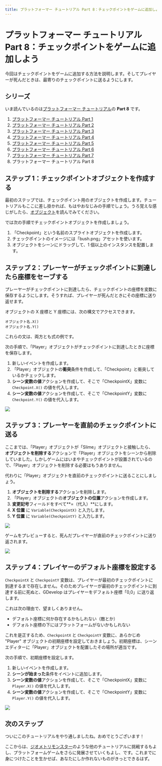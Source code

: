 ```yaml
---
title: プラットフォーマー チュートリアル Part 8：チェックポイントをゲームに追加しよう
---
```

# プラットフォーマー チュートリアル Part 8：チェックポイントをゲームに追加しよう

今回はチェックポイントをゲームに追加する方法を説明します。そしてプレイヤーが死んだときは、最寄りのチェックポイントに送るようにします。

## シリーズ

いま読んでいるのは[プラットフォーマー チュートリアル](/ja/gdevelop5/tutorials/platformer/start)の **Part 8** です。

1. [プラットフォーマー チュートリアル Part 1](/ja/gdevelop5/tutorials/platformer/start)
2. [プラットフォーマー チュートリアル Part 2](/ja/gdevelop5/tutorials/platformer/part-2)
3. [プラットフォーマー チュートリアル Part 3](/ja/gdevelop5/tutorials/platformer/part-3)
4. [プラットフォーマー チュートリアル Part 4](/ja/gdevelop5/tutorials/platformer/part-4)
5. [プラットフォーマー チュートリアル Part 5](/ja/gdevelop5/tutorials/platformer/part-5)
6. [プラットフォーマー チュートリアル Part 6](/ja/gdevelop5/tutorials/platformer/part-6)
7. [プラットフォーマー チュートリアル Part 7](/ja/gdevelop5/tutorials/platformer/part-7)
8. プラットフォーマー チュートリアル Part 8

## ステップ 1：チェックポイントオブジェクトを作成する

最初のステップでは、チェックポイント用のオブジェクトを作成します。チュートリアルもここに差し掛かれば、もはやおなじみの手順でしょう。うろ覚えな感じがしたら、[オブジェクト](/ja/gdevelop5/objects)を読んでみてください。

では次の手順でチェックポイントオブジェクトを作成しましょう。

1. 「Checkpoint」という名前のスプライトオブジェクトを作成します。
2. チェックポイントのイメージには「bush.png」アセットを使います。
3. オブジェクトをシーンにドラッグして、1 個以上のインスタンスを配置します。

## ステップ 2：プレーヤーがチェックポイントに到達したら座標をセーブする

プレーヤーがチェックポイントに到達したら、チェックポイントの座標を変数に保存するようにします。そうすれば、プレイヤーが死んだときにその座標に送り返せます。

オブジェクトの X 座標と Y 座標には、次の構文でアクセスできます。

```
オブジェクト名.X()
オブジェクト名.Y()
```

これらの文は、両方とも式の例です。

次の手順で、「Player」オブジェクトがチェックポイントに到達したときに座標を保存します。

1. 新しいイベントを作成します。
2. 「Player」オブジェクトの**衝突**条件を作成して、「Checkpoint」と衝突しているかチェックします。
3. **シーン変数の値**アクションを作成して、そこで「CheckpointX」変数に `Checkpoint.X()` の値を代入します。
4. **シーン変数の値**アクションを作成して、そこで「CheckpointY」変数に `Checkpoint.Y()` の値を代入します。

![](/gdevelop5/tutorials/platformer/08-01.jpg)

## ステップ 3：プレーヤーを直前のチェックポイントに送る

ここまでは、「Player」オブジェクトが「Slime」オブジェクトと接触したら、**オブジェクトを削除する**アクションで「Player」オブジェクトをシーンから削除していました。しかしゲームにはいまやチェックポイントが設置されているので、「Player」オブジェクトを削除する必要はもうありません。

代わりに「Player」オブジェクトを直前のチェックポイントに送ることにしましょう。

1. **オブジェクトを削除する**アクションを削除します。
2. 「Player」オブジェクトの**オブジェクトの位置**アクションを作成します。
3. **変更記号**フィールドをすべて**=（代入）**にします。
3. **X 位置** に `Variable(CheckpointX)` と入力します。
4. **Y 位置** に `Variable(CheckpointY)` と入力します。

![](/gdevelop5/tutorials/platformer/08-02.jpg)

ゲームをプレビューすると、死んだプレイヤーが直前のチェックポイントに送り返されます。

![](/gdevelop5/tutorials/platformer/08-04.gif)

## ステップ 4：プレイヤーのデフォルト座標を設定する

`CheckpointX` と `CheckpointY` 変数は、プレイヤーが最初のチェックポイントに到達するまで存在しません。そのためプレイヤーが最初のチェックポイントに到達する前に死ぬと、GDevelop はプレイヤーをデフォルト座標「0,0」に送り返します。

これは次の理由で、望ましくありません。

- デフォルト座標に何か存在するかもしれない（敵とか）
- デフォルト座標の下にはプラットフォームがないかもしれない

これを是正するため、`CheckpointX` と `CheckpointY` 変数に、あらかじめ "Player" オブジェクトの初期座標を設定しておきましょう。初期座標は、シーンエディターに「Player」オブジェクトを配置したその場所が適当です。

次の手順で、初期座標を設定します。

1. 新しいイベントを作成します。
2. **シーンが始まった**条件をイベントに追加します。
3. **シーン変数の値**アクションを作成して、そこで「CheckpointX」変数に `Player.X()` の値を代入します。
4. **シーン変数の値**アクションを作成して、そこで「CheckpointY」変数に `Player.Y()` の値を代入します。

![](/gdevelop5/tutorials/platformer/08-03.jpg)

## 次のステップ

ついにこのチュートリアルをやり通しましたね。おめでとうございます！

ここからは、[ジオメトリモンスター](/gdevelop5/tutorials/geometry-monster/1-install-and-setup)のような他のチュートリアルに挑戦するもよし、プラットフォームゲームをさらに発展させていくもよし、です。これまでに身につけたことを生かせば、あなたにしか作れないものがきっとできるはず。